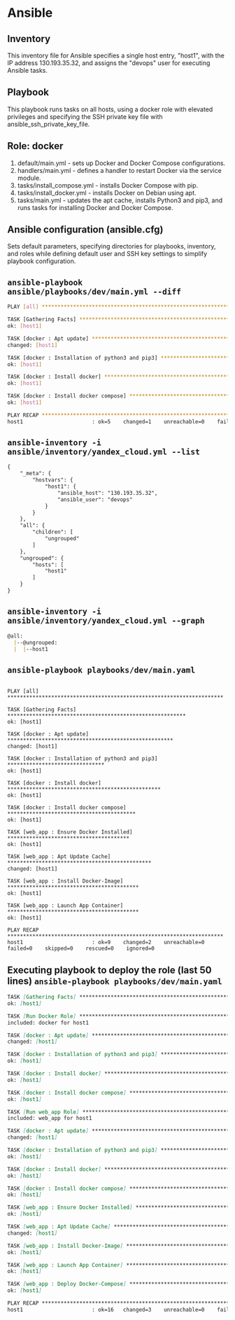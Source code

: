 # Ansible

## Inventory

This inventory file for Ansible specifies a single host entry, "host1", with the IP address 130.193.35.32, and assigns the "devops" user for executing Ansible tasks.

## Playbook

This playbook runs tasks on all hosts, using a docker role with elevated privileges and specifying the SSH private key file with ansible_ssh_private_key_file.

## Role: docker

1. default/main.yml - sets up Docker and Docker Compose configurations.
2. handlers/main.yml - defines a handler to restart Docker via the service module.
3. tasks/install_compose.yml - installs Docker Compose with pip.
4. tasks/install_docker.yml - installs Docker on Debian using apt.
5. tasks/main.yml - updates the apt cache, installs Python3 and pip3, and runs tasks for installing Docker and Docker Compose.

## Ansible configuration (ansible.cfg)

Sets default parameters, specifying directories for playbooks, inventory, and roles while defining default user and SSH key settings to simplify playbook configuration.

## `ansible-playbook ansible/playbooks/dev/main.yml --diff`

```sh
PLAY [all] *******************************************************************

TASK [Gathering Facts] *************************************************************
ok: [host1]

TASK [docker : Apt update] *********************************************************
changed: [host1]

TASK [docker : Installation of python3 and pip3] ***********************************
ok: [host1]

TASK [docker : Install docker] *****************************************************
ok: [host1]

TASK [docker : Install docker compose] *********************************************
ok: [host1]

PLAY RECAP *************************************************************************
host1                      : ok=5    changed=1    unreachable=0    failed=0    skipped=0    rescued=0    ignored=0
```

## `ansible-inventory -i ansible/inventory/yandex_cloud.yml --list`

```markdown
{
    "_meta": {
        "hostvars": {
            "host1": {
                "ansible_host": "130.193.35.32",
                "ansible_user": "devops"
            }
        }
    },
    "all": {
        "children": [
            "ungrouped"
        ]
    },
    "ungrouped": {
        "hosts": [
            "host1"
        ]
    }
}


```

## `ansible-inventory -i ansible/inventory/yandex_cloud.yml --graph`

```markdown
@all:
  |--@ungrouped:
  |  |--host1


```

## `ansible-playbook playbooks/dev/main.yaml`

```markfown

PLAY [all] *********************************************************************

TASK [Gathering Facts] *********************************************************
ok: [host1]

TASK [docker : Apt update] *****************************************************
changed: [host1]

TASK [docker : Installation of python3 and pip3] *******************************
ok: [host1]

TASK [docker : Install docker] *************************************************
ok: [host1]

TASK [docker : Install docker compose] *****************************************
ok: [host1]

TASK [web_app : Ensure Docker Installed] ***************************************
ok: [host1]

TASK [web_app : Apt Update Cache] **********************************************
changed: [host1]

TASK [web_app : Install Docker‑Image] ******************************************
ok: [host1]

TASK [web_app : Launch App Container] ******************************************
ok: [host1]

PLAY RECAP *********************************************************************
host1                      : ok=9    changed=2    unreachable=0    failed=0    skipped=0    rescued=0    ignored=0   

```

## Executing playbook to deploy the role (last 50 lines) `ansible-playbook playbooks/dev/main.yaml`

```markdown
TASK [Gathering Facts] *********************************************************
ok: [host1]

TASK [Run Docker Role] *********************************************************
included: docker for host1

TASK [docker : Apt update] *****************************************************
changed: [host1]

TASK [docker : Installation of python3 and pip3] *******************************
ok: [host1]

TASK [docker : Install docker] *************************************************
ok: [host1]

TASK [docker : Install docker compose] *****************************************
ok: [host1]

TASK [Run web_app Role] ********************************************************
included: web_app for host1

TASK [docker : Apt update] *****************************************************
changed: [host1]

TASK [docker : Installation of python3 and pip3] *******************************
ok: [host1]

TASK [docker : Install docker] *************************************************
ok: [host1]

TASK [docker : Install docker compose] *****************************************
ok: [host1]

TASK [web_app : Ensure Docker Installed] ***************************************
ok: [host1]

TASK [web_app : Apt Update Cache] **********************************************
changed: [host1]

TASK [web_app : Install Docker‑Image] ******************************************
ok: [host1]

TASK [web_app : Launch App Container] ******************************************
ok: [host1]

TASK [web_app : Deploy Docker-Compose] *****************************************
ok: [host1]

PLAY RECAP *********************************************************************
host1                      : ok=16   changed=3    unreachable=0    failed=0    skipped=0    rescued=0    ignored=0   
```


